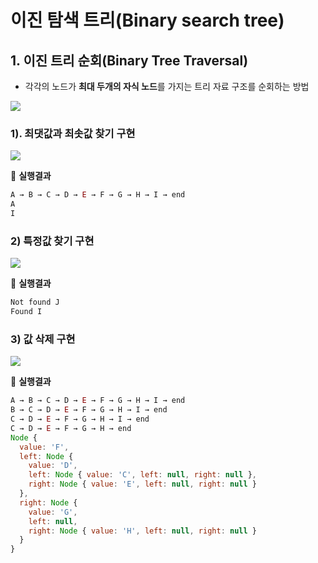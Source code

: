 # 이진 탐색 트리(Binary search tree)


## 1. 이진 트리 순회(Binary Tree Traversal)
- 각각의 노드가 **최대 두개의 자식 노드**를 가지는 트리 자료 구조를 순회하는 방법


![](./Binary_search_tree/images/binarytreetraversal.jpg)


### 1). 최댓값과 최솟값 찾기 구현
![](./Binary_search_tree/images/1.png)


🧪 **실행결과**


``` javascript
A → B → C → D → E → F → G → H → I → end
A
I
```

### 2) 특정값 찾기 구현
![](./Binary_search_tree/images/2.png)


🧪 **실행결과**

``` javascript
Not found J
Found I
```


### 3) 값 삭제 구현
![](./Binary_search_tree/images/3.png)

🧪 **실행결과**

``` javascript
A → B → C → D → E → F → G → H → I → end
B → C → D → E → F → G → H → I → end
C → D → E → F → G → H → I → end
C → D → E → F → G → H → end
Node {
  value: 'F',
  left: Node {
    value: 'D',
    left: Node { value: 'C', left: null, right: null },
    right: Node { value: 'E', left: null, right: null }
  },
  right: Node {
    value: 'G',
    left: null,
    right: Node { value: 'H', left: null, right: null }
  }
}
```
